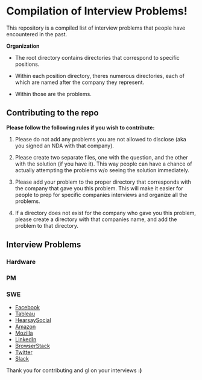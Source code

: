 # Compilation of Interview Problems!

This repository is a compiled list of interview problems that people have encountered in the past.

**Organization**

* The root directory contains directories that correspond to specific positions.  

*  Within each position directory, theres numerous directories, each of which are named after the company they represent.

* Within those are the problems.

## Contributing to the repo

**Please follow the following rules if you wish to contribute:**

1. Please do not add any problems you are not allowed to disclose (aka you signed an NDA with that company).  

2. Please create two separate files, one with the question, and the other with the solution (if you have it). This way people can have a chance of actually attempting the problems w/o seeing the solution immediately.

3. Please add your problem to the proper directory that corresponds with the company that gave you this problem. This will make it easier for people to prep for specific companies interviews and organize all the problems.

4. If a directory does not exist for the company who gave you this problem, please create a directory with that companies name, and add the problem to that directory.


## Interview Problems

### Hardware


### PM


### SWE

- [Facebook](https://github.com/DonaldMcRonald/Interview-Problems-Practice/tree/master/SWE/Facebook)
- [Tableau](https://github.com/DonaldMcRonald/Interview-Problems-Practice/tree/master/SWE/Tableau)
- [HearsaySocial](https://github.com/DonaldMcRonald/Interview-Problems-Practice/tree/master/SWE/HearsaySocial)
- [Amazon](https://github.com/DonaldMcRonald/Interview-Problems-Practice/tree/master/SWE/Amazon)
- [Mozilla]()
- [LinkedIn]()
- [BrowserStack]()
- [Twitter]()
- [Slack]()



Thank you for contributing and gl on your interviews **:)**
